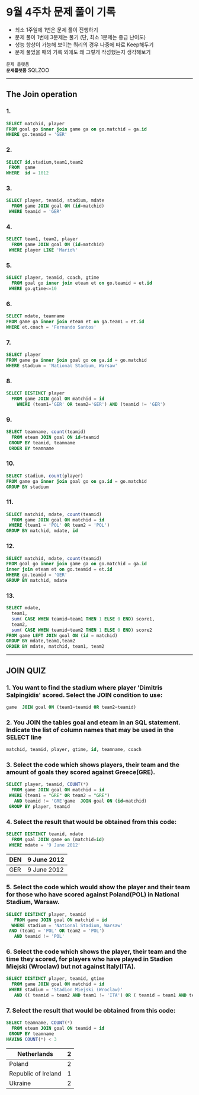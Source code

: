# 9월 4주차 문제 풀이 기록

- 최소 1주일에 1번은 문제 풀이 진행하기
- 문제 풀이 1번에 3문제는 풀기 (단, 최소 1문제는 중급 난이도)
- 성능 향상이 가능해 보이는 쿼리의 경우 나중에 따로 Keep해두기
- 문제 풀었을 때의 기록 외에도 왜 그렇게 작성했는지 생각해보기

`문제 플랫폼`    
**`문제플랫폼`** SQLZOO

---

## The Join operation

### 1.

```sql
SELECT matchid, player 
FROM goal go inner join game ga on go.matchid = ga.id
WHERE go.teamid = 'GER'
```

### 2.

```sql
SELECT id,stadium,team1,team2
 FROM  game
WHERE  id = 1012
```

### 3.

```sql
SELECT player, teamid, stadium, mdate
  FROM game JOIN goal ON (id=matchid)
 WHERE teamid = 'GER'
```

### 4.

```sql
SELECT team1, team2, player
  FROM game JOIN goal ON (id=matchid)
 WHERE player LIKE 'Mario%'
```

### 5.

```sql
SELECT player, teamid, coach, gtime
  FROM goal go inner join eteam et on go.teamid = et.id
 WHERE go.gtime<=10
```

### 6.

```sql
SELECT mdate, teamname
FROM game ga inner join eteam et on ga.team1 = et.id
WHERE et.coach = 'Fernando Santos'
```

### 7.

```sql
SELECT player
FROM game ga inner join goal go on ga.id = go.matchid
WHERE stadium = 'National Stadium, Warsaw'
```

### 8.

```sql
SELECT DISTINCT player
  FROM game JOIN goal ON matchid = id 
    WHERE (team1='GER' OR team2='GER') AND (teamid != 'GER')
```

### 9.

```sql
SELECT teamname, count(teamid)
  FROM eteam JOIN goal ON id=teamid
 GROUP BY teamid, teamname
 ORDER BY teamname
```

### 10.

```sql
SELECT stadium, count(player)
FROM game ga inner join goal go on ga.id = go.matchid
GROUP BY stadium
```

### 11.

```sql
SELECT matchid, mdate, count(teamid)
  FROM game JOIN goal ON matchid = id 
 WHERE (team1 = 'POL' OR team2 = 'POL')
GROUP BY matchid, mdate, id
```

### 12.

```sql
SELECT matchid, mdate, count(teamid)
FROM goal go inner join game ga on go.matchid = ga.id
inner join eteam et on go.teamid = et.id
WHERE go.teamid = 'GER'
GROUP BY matchid, mdate
```

### 13.

```sql
SELECT mdate,
  team1,
  sum( CASE WHEN teamid=team1 THEN 1 ELSE 0 END) score1,
  team2,
  sum( CASE WHEN teamid=team2 THEN 1 ELSE 0 END) score2
FROM game LEFT JOIN goal ON (id = matchid)
GROUP BY mdate,team1,team2
ORDER BY mdate, matchid, team1, team2
```

---

## JOIN QUIZ

### 1. You want to find the stadium where player 'Dimitris Salpingidis' scored. Select the JOIN condition to use:

```sql
game  JOIN goal ON (team1=teamid OR team2=teamid)
```

### 2. You JOIN the tables **goal** and **eteam** in an SQL statement. Indicate the list of column names that may be used in the SELECT line

```sql
matchid, teamid, player, gtime, id, teamname, coach
```

### 3. Select the code which shows players, their team and the amount of goals they scored against Greece(GRE).

```sql
SELECT player, teamid, COUNT(*)
  FROM game JOIN goal ON matchid = id
 WHERE (team1 = "GRE" OR team2 = "GRE")
   AND teamid != 'GRE'game  JOIN goal ON (id=matchid)
 GROUP BY player, teamid
```

### 4. Select the result that would be obtained from this code:

```sql
SELECT DISTINCT teamid, mdate
  FROM goal JOIN game on (matchid=id)
 WHERE mdate = '9 June 2012'
```

| DEN | 9 June 2012 |
| --- | --- |
| GER | 9 June 2012 |

### 5. Select the code which would show the player and their team for those who have scored against Poland(POL) in National Stadium, Warsaw.

```sql
SELECT DISTINCT player, teamid 
   FROM game JOIN goal ON matchid = id 
  WHERE stadium = 'National Stadium, Warsaw' 
 AND (team1 = 'POL' OR team2 = 'POL')
   AND teamid != 'POL'
```

### 6. Select the code which shows the player, their team and the time they scored, for players who have played in Stadion Miejski (Wroclaw) but not against Italy(ITA).

```sql
SELECT DISTINCT player, teamid, gtime
  FROM game JOIN goal ON matchid = id
 WHERE stadium = 'Stadion Miejski (Wroclaw)'
   AND (( teamid = team2 AND team1 != 'ITA') OR ( teamid = team1 AND team2 != 'ITA'))
```

### 7. Select the result that would be obtained from this code:

```sql
SELECT teamname, COUNT(*)
  FROM eteam JOIN goal ON teamid = id
 GROUP BY teamname
HAVING COUNT(*) < 3
```

| Netherlands | 2 |
| --- | --- |
| Poland | 2 |
| Republic of Ireland | 1 |
| Ukraine | 2 |